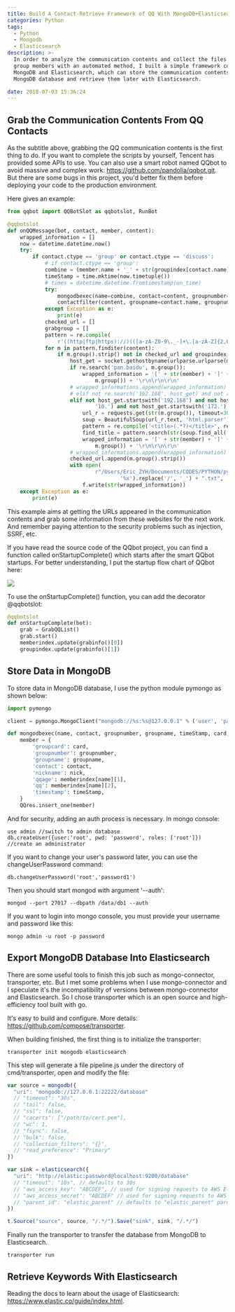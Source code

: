```yaml
---
title: Build A Contact-Retrieve Framework of QQ With MongoDB+Elasticsearch
categories: Python
tags:
  - Python
  - Mongodb
  - Elasticsearch
description: >-
  In order to analyze the communication contents and collect the files shared by
  group members with an automated method, I built a simple framework consist of
  MongoDB and Elasticsearch, which can store the communication contents in the
  MongoDB database and retrieve them later with Elasticsearch.

date: 2018-07-03 15:36:24
---
```

## Grab the Communication Contents From QQ Contacts

As the subtitle above, grabbing the QQ communication contents is the first thing to do. If you want to complete the scripts by yourself, Tencent has provided some APIs to use. You can also use a smart robot named QQbot to avoid massive and complex work: https://github.com/pandolia/qqbot.git. But there are some bugs in this project, you'd better fix them before deploying your code to the production environment.

Here gives an example:

```python
from qqbot import QQBotSlot as qqbotslot, RunBot

@qqbotslot
def onQQMessage(bot, contact, member, content):
    wrapped_information = []
    now = datetime.datetime.now()
    try:
        if contact.ctype == 'group' or contact.ctype == 'discuss':
            # if contact.ctype == 'group':
            combine = (member.name + '_' + str(groupindex[contact.name]))
            timeStamp = time.mktime(now.timetuple())
            # times = datetime.datetime.fromtimestamp(un_time)
            try:
                mongodbexec(name=combine, contact=content, groupnumber=groupindex[contact.name], groupname=contact.name, timeStamp=timeStamp, card=member.name, nick=member.nick)
                contactfilter(content, groupname=contact.name, groupnumber=groupindex[contact.name], card=member.name, nick=member.nick)
            except Exception as e:
                print(e)
            checked_url = []
            grabgroup = []
            pattern = re.compile(
                r'((http|ftp|https)://)(([a-zA-Z0-9\._-]+\.[a-zA-Z]{2,6})|([0-9]{1,3}\.[0-9]{1,3}\.[0-9]{1,3}\.[0-9]{1,3}))(:[0-9]{1,4})*(/[a-zA-Z0-9\&%_\./-~-]*)?([ ]*)(密码：[a-zA-Z0-9]{1,4})?')
            for m in pattern.finditer(content):
                if m.group().strip() not in checked_url and groupindex[contact.name] in grabgroup:
                    host_get = socket.gethostbyname(urlparse.urlparse(m.group()).netloc)
                    if re.search('pan.baidu', m.group()):
                        wrapped_information = '[' + str(member) + ']' + str(
                            m.group()) + '\r\n\r\n\r\n'
                    # wrapped_informations.append(wrapped_information)
                    # elif not re.search('192.168', host_get) and not re.search('10.', host_get) and not re.search('172.', host_get):
                    elif not host_get.startswith('192.168') and not host_get.startswith(
                            '10.') and not host_get.startswith('172.'):
                        url_r = requests.get(str(m.group()), timeout=30)
                        soup = BeautifulSoup(url_r.text, 'html.parser')
                        pattern = re.compile('<title>(.*?)</title>', re.DOTALL)
                        find_title = pattern.search(str(soup.find_all(["title"]))).group(1)
                        wrapped_information = '[' + str(member) + ']' + find_title.strip() + '\r\n' + str(
                            m.group()) + '\r\n\r\n\r\n'
                    # wrapped_informations.append(wrapped_information)
                    checked_url.append(m.group().strip())
                    with open(
                            r"/Users/Eric_ZYH/Documents/CODES/PYTHON/python3/qqbot_email/wrapped_informations_" + now.strftime(
                                    '%x').replace('/', '_') + ".txt", 'a')as f:
                        f.write(str(wrapped_information))
    except Exception as e:
        print(e)
```

This example aims at getting the URLs appeared in the communication contents and grab some information from these websites for the next work. And remember paying attention to the security problems such as injection, SSRF, etc.

If you have read the source code of the QQbot project, you can find a function called onStartupComplete() which starts after the smart QQbot startups. For better understanding, I put the startup flow chart of QQbot here:

![](http://i38.photobucket.com/albums/e117/bucketuser111/Blog/main_zpsbrikodii.png)

 To use the onStartupComplete() function, you can add the decorator @qqbotslot:

```python
@qqbotslot
def onStartupComplete(bot):
    grab = GrabQQList()
    grab.start()
    memberindex.update(grabinfo()[0])
    groupindex.update(grabinfo()[1])
```

## Store Data in MongoDB

To store data in MongoDB database, I use the python module pymongo as shown below:

```python
import pymongo

client = pymongo.MongoClient("mongodb://%s:%s@127.0.0.1" % ('user', 'password'), port=22222)

def mongodbexec(name, contact, groupnumber, groupname, timeStamp, card, nick):
    member = {
        'groupcard': card,
        'groupnumber': groupnumber,
        'groupname': groupname,
        'contact': contact,
        'nickname': nick,
        'qqage': memberindex[name][1],
        'qq': memberindex[name][2],
        'timestamp': timeStamp,
    }
    QQres.insert_one(member)
```

And for security, adding an auth process is necessary. In mongo console:

```shell
use admin //switch to admin database
db.createUser({user:'root', pwd: 'password', roles: ['root']}) //create an administrator
```

If you want to change your user's password later, you can use the changeUserPassword command:

```shell
db.changeUserPassword('root','password1')
```

Then you should start mongod with argument '--auth':

```shell
mongod --port 27017 --dbpath /data/db1 --auth
```

If you want to login into mongo console, you must provide your username and password like this:

```shell
mongo admin -u root -p password
```

## Export MongoDB Database Into Elasticsearch

There are some useful tools to finish this job such as mongo-connector, transporter, etc. But I met some problems when I use mongo-connector and I speculate it's the incompatibility of versions between mongo-connector and Elasticsearch. So I chose transporter which is an open source and high-efficiency tool built with go.

It's easy to build and configure. More details: https://github.com/compose/transporter.

When building finished, the first thing is to initialize the transporter:

```shell
transporter init mongodb elasticsearch
```

This step will generate a file pipeline.js under the directory of cmd/transporter, open and modify the file:

```js
var source = mongodb({
  "uri": "mongodb://127.0.0.1:22222/database"
  // "timeout": "30s",
  // "tail": false,
  // "ssl": false,
  // "cacerts": ["/path/to/cert.pem"],
  // "wc": 1,
  // "fsync": false,
  // "bulk": false,
  // "collection_filters": "{}",
  // "read_preference": "Primary"
})

var sink = elasticsearch({
  "uri": "http://elastic:password@localhost:9200/database"
  // "timeout": "10s", // defaults to 30s
  // "aws_access_key": "ABCDEF", // used for signing requests to AWS Elasticsearch service
  // "aws_access_secret": "ABCDEF" // used for signing requests to AWS Elasticsearch service
  // "parent_id": "elastic_parent" // defaults to "elastic_parent" parent identifier for Elasticsearch
})

t.Source("source", source, "/.*/").Save("sink", sink, "/.*/")
```

Finally run the transporter to transfer the database from MongoDB to Elasticsearch.

```shell
transporter run
```



## Retrieve Keywords With Elasticsearch

Reading the docs to learn about the usage of Elasticsearch: https://www.elastic.co/guide/index.html.

